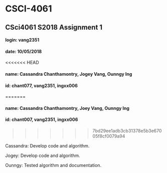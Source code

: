 # CSCI-4061
## CSci4061 S2018 Assignment 1
#### login: vang2351
#### date: 10/05/2018
<<<<<<< HEAD
#### name: Cassandra Chanthamontry, Jogey Vang, Ounngy Ing 
#### id: chant077, vang2351, ingxx006
=======
#### name: Cassandra Chanthamontry, Joey Vang, Ounngy Ing 
#### id: chant007, vang2351, ingxx006
>>>>>>> 7bd29ee1adb3cb31378e5b3e67005f8cf0079a94

Cassandra: Develop code and algorithm.

Jogey: Develop code and algorithm.

Ounngy: Tested algorithm and documentation.

